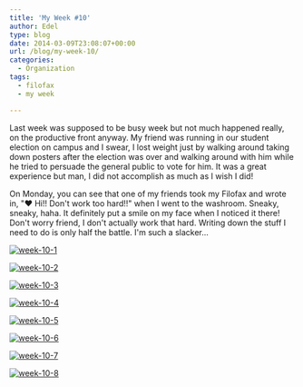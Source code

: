 ```yaml
---
title: 'My Week #10'
author: Edel
type: blog
date: 2014-03-09T23:08:07+00:00
url: /blog/my-week-10/
categories:
  - Organization
tags:
  - filofax
  - my week

---
```

Last week was supposed to be busy week but not much happened really, on the productive front anyway. My friend was running in our student election on campus and I swear, I lost weight just by walking around taking down posters after the election was over and walking around with him while he tried to persuade the general public to vote for him. It was a great experience but man, I did not accomplish as much as I wish I did!

On Monday, you can see that one of my friends took my Filofax and wrote in, "&hearts; Hi!! Don't work too hard!!" when I went to the washroom. Sneaky, sneaky, haha. It definitely put a smile on my face when I noticed it there! Don't worry friend, I don't actually work that hard. Writing down the stuff I need to do is only half the battle. I'm such a slacker...

[<img src="http://erzadel.net/blog/wp-content/uploads/2014/03/week-10-1.png" alt="week-10-1" class="img-responsive" />][1]

[<img src="http://erzadel.net/blog/wp-content/uploads/2014/03/week-10-2.png" alt="week-10-2" class="img-responsive" />][2]

[<img src="http://erzadel.net/blog/wp-content/uploads/2014/03/week-10-3.png" alt="week-10-3" class="img-responsive" />][3]

[<img src="http://erzadel.net/blog/wp-content/uploads/2014/03/week-10-4.png" alt="week-10-4" class="img-responsive" />][4]

[<img src="http://erzadel.net/blog/wp-content/uploads/2014/03/week-10-5.png" alt="week-10-5" class="img-responsive" />][5]

[<img src="http://erzadel.net/blog/wp-content/uploads/2014/03/week-10-6.png" alt="week-10-6" class="img-responsive" />][6]

[<img src="http://erzadel.net/blog/wp-content/uploads/2014/03/week-10-7.png" alt="week-10-7" class="img-responsive" />][7]

[<img src="http://erzadel.net/blog/wp-content/uploads/2014/03/week-10-8.png" alt="week-10-8" class="img-responsive" />][8]




 [1]: http://erzadel.net/blog/wp-content/uploads/2014/03/week-10-1.png
 [2]: http://erzadel.net/blog/wp-content/uploads/2014/03/week-10-2.png
 [3]: http://erzadel.net/blog/wp-content/uploads/2014/03/week-10-3.png
 [4]: http://erzadel.net/blog/wp-content/uploads/2014/03/week-10-4.png
 [5]: http://erzadel.net/blog/wp-content/uploads/2014/03/week-10-5.png
 [6]: http://erzadel.net/blog/wp-content/uploads/2014/03/week-10-6.png
 [7]: http://erzadel.net/blog/wp-content/uploads/2014/03/week-10-7.png
 [8]: http://erzadel.net/blog/wp-content/uploads/2014/03/week-10-8.png
